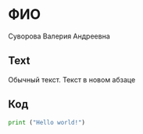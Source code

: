 # ФИО

Суворова Валерия Андреевна 

## Text

Обычный текст.
Текст в новом абзаце

## Код

```python
print ("Hello world!")
```

```
```